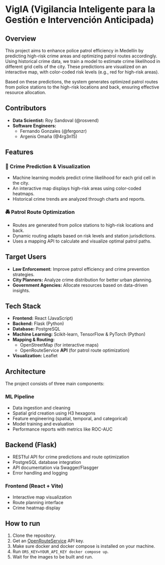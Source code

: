 # VigIA (Vigilancia Inteligente para la Gestión e Intervención Anticipada)

## Overview
This project aims to enhance police patrol efficiency in Medellín by predicting high-risk crime areas and optimizing patrol routes accordingly. Using historical crime data, we train a model to estimate crime likelihood in different grid cells of the city. These predictions are visualized on an interactive map, with color-coded risk levels (e.g., red for high-risk areas).

Based on these predictions, the system generates optimized patrol routes from police stations to the high-risk locations and back, ensuring effective resource allocation.

## Contributors
- **Data Scientist:** Roy Sandoval (@rosvend)  
- **Software Engineers:**  
  - Fernando Gonzales (@fergonzr)
  - Argenis Omaña (@4rg3n15)  

## Features

### 🚨 Crime Prediction & Visualization
- Machine learning models predict crime likelihood for each grid cell in the city.  
- An interactive map displays high-risk areas using color-coded heatmaps.  
- Historical crime trends are analyzed through charts and reports.  

### 🚔 Patrol Route Optimization
- Routes are generated from police stations to high-risk locations and back.  
- Dynamic routing adapts based on risk levels and station jurisdictions.  
- Uses a mapping API to calculate and visualize optimal patrol paths.  

## Target Users
- **Law Enforcement:** Improve patrol efficiency and crime prevention strategies.  
- **City Planners:** Analyze crime distribution for better urban planning.  
- **Government Agencies:** Allocate resources based on data-driven insights.  

## Tech Stack
- **Frontend:** React (JavaScript)  
- **Backend:** Flask (Python)  
- **Database:** PostgreSQL
- **Machine Learning:** Scikit-learn, TensorFlow & PyTorch (Python)  
- **Mapping & Routing:**  
  - OpenStreetMap (for interactive maps)  
  - OpenRouteService **API** (for patrol route optimization)  
- **Visualization:** Leaflet

## Architecture
The project consists of three main components:

### ML Pipeline
- Data ingestion and cleaning
- Spatial grid creation using H3 hexagons
- Feature engineering (spatial, temporal, and categorical)
- Model training and evaluation
- Performance reports with metrics like ROC-AUC
## Backend (Flask)
- RESTful API for crime predictions and route optimization
- PostgreSQL database integration
- API documentation via Swagger/Flasgger
- Error handling and logging
### Frontend (React + Vite)
- Interactive map visualization
- Route planning interface
- Crime heatmap display

## How to run

1. Clone the repository.
2. Get an [OpenRouteService](https://openrouteservice.org/) API key.
3. Make sure docker and docker compose is installed on your machine.
4. Run `ORS_KEY=YOUR_API_KEY docker compose up`.
5. Wait for the images to be built and run.
